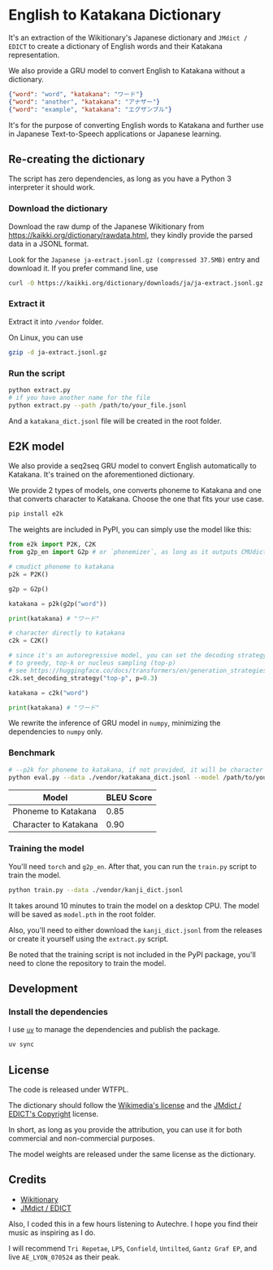 # English to Katakana Dictionary

It's an extraction of the Wikitionary's Japanese dictionary and `JMdict / EDICT` to create a dictionary of English words and their Katakana representation.

We also provide a GRU model to convert English to Katakana without a dictionary.

```json
{"word": "word", "katakana": "ワード"}
{"word": "another", "katakana": "アナザー"}
{"word": "example", "katakana": "エグザンプル"}
```

It's for the purpose of converting English words to Katakana and further use in Japanese Text-to-Speech applications or Japanese learning.

## Re-creating the dictionary

The script has zero dependencies, as long as you have a Python 3 interpreter it should work.

### Download the dictionary

Download the raw dump of the Japanese Wikitionary from https://kaikki.org/dictionary/rawdata.html, they kindly provide the parsed data in a JSONL format.

Look for the `Japanese ja-extract.jsonl.gz (compressed 37.5MB)` entry and download it. If you prefer command line, use

```bash
curl -O https://kaikki.org/dictionary/downloads/ja/ja-extract.jsonl.gz
```

### Extract it

Extract it into `/vendor` folder.

On Linux, you can use

```bash
gzip -d ja-extract.jsonl.gz
```

### Run the script

```bash
python extract.py
# if you have another name for the file
python extract.py --path /path/to/your_file.jsonl
```

And a `katakana_dict.jsonl` file will be created in the root folder.

## E2K model

We also provide a seq2seq GRU model to convert English automatically to Katakana. It's trained on the aforementioned dictionary.

We provide 2 types of models, one converts phoneme to Katakana and one that converts character to Katakana. Choose the one that fits your use case.

```bash
pip install e2k
```

The weights are included in PyPI, you can simply use the model like this:

```python
from e2k import P2K, C2K
from g2p_en import G2p # or `phonemizer`, as long as it outputs CMUdict phoneme

# cmudict phoneme to katakana
p2k = P2K()

g2p = G2p()

katakana = p2k(g2p("word"))

print(katakana) # "ワード"

# character directly to katakana
c2k = C2K()

# since it's an autoregressive model, you can set the decoding strategy
# to greedy, top-k or nucleus sampling (top-p)
# see https://huggingface.co/docs/transformers/en/generation_strategies
c2k.set_decoding_strategy("top-p", p=0.3)

katakana = c2k("word")

print(katakana) # "ワード"
```

We rewrite the inference of GRU model in `numpy`, minimizing the dependencies to `numpy` only.

### Benchmark

```bash
# --p2k for phoneme to katakana, if not provided, it will be character to katakana
python eval.py --data ./vendor/katakana_dict.jsonl --model /path/to/your/model.pth --p2k
```

| Model                 | BLEU Score |
| --------------------- | ---------- |
| Phoneme to Katakana   | 0.85       |
| Character to Katakana | 0.90       |

### Training the model

You'll need `torch` and `g2p_en`. After that, you can run the `train.py` script to train the model.

```bash
python train.py --data ./vendor/kanji_dict.jsonl
```

It takes around 10 minutes to train the model on a desktop CPU. The model will be saved as `model.pth` in the root folder.

Also, you'll need to either download the `kanji_dict.jsonl` from the releases or create it yourself using the `extract.py` script.

Be noted that the training script is not included in the PyPI package, you'll need to clone the repository to train the model.

## Development

### Install the dependencies

I use [`uv`](https://docs.astral.sh/uv/) to manage the dependencies and publish the package.

```bash
uv sync
```

## License

The code is released under WTFPL.

The dictionary should follow the [Wikimedia's license](https://dumps.wikimedia.org/legal.html) and the [JMdict / EDICT's Copyright](https://www.edrdg.org/) license.

In short, as long as you provide the attribution, you can use it for both commercial and non-commercial purposes.

The model weights are released under the same license as the dictionary.

## Credits

- [Wikitionary](https://www.wiktionary.org/)
- [JMdict / EDICT](http://www.edrdg.org/jmdict/edict.html)

Also, I coded this in a few hours listening to Autechre. I hope you find their music as inspiring as I do.

I will recommend `Tri Repetae`, `LP5`, `Confield`, `Untilted`, `Gantz Graf EP`, and live `AE_LYON_070524` as their peak.
